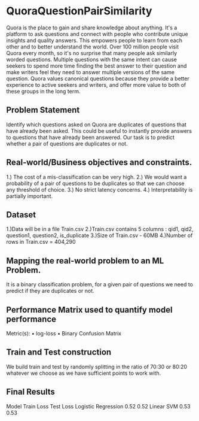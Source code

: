 # QuoraQuestionPairSimilarity
Quora is the place to gain and share knowledge about anything. It's a platform to ask questions and connect with people who contribute unique insights and quality answers. This empowers people to learn from each other and to better understand the world. Over 100 million people visit Quora every month, so it's no surprise that many people ask similarly worded questions. Multiple questions with the same intent can cause seekers to spend more time finding the best answer to their question and make writers feel they need to answer multiple versions of the same question. Quora values canonical questions because they provide a better experience to active seekers and writers, and offer more value to both of these groups in the long term.





## Problem Statement

Identify which questions asked on Quora are duplicates of questions that have already been asked. This could be useful to instantly provide answers to questions that have already been answered. Our task is to predict whether a pair of questions are duplicates or not.



## Real-world/Business objectives and constraints.

1.) The cost of a mis-classification can be very high.
2.) We would want a probability of a pair of questions to be duplicates so that we can choose any threshold of choice.
3.) No strict latency concerns.
4.) Interpretability is partially important.





## Dataset

1.)Data will be in a file Train.csv
2.)Train.csv contains 5 columns : qid1, qid2, question1, question2, is_duplicate
3.)Size of Train.csv - 60MB
4.)Number of rows in Train.csv = 404,290


## Mapping the real-world problem to an ML Problem.

It is a binary classification problem, for a given pair of questions we need to predict if they are duplicates or not.




## Performance Matrix used to quantify model performance

Metric(s):
• log-loss
• Binary Confusion Matrix



## Train and Test construction

We build train and test by randomly splitting in the ratio of 70:30 or 80:20 whatever we choose as we have sufficient points to work with.



## Final Results

Model                             Train Loss                        Test Loss
Logistic Regression                 0.52                              0.52
Linear SVM                          0.53                              0.53



